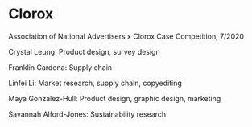 # Clorox
Association of National Advertisers x Clorox Case Competition, 7/2020

Crystal Leung: Product design, survey design

Franklin Cardona: Supply chain

Linfei Li: Market research, supply chain, copyediting

Maya Gonzalez-Hull: Product design, graphic design, marketing

Savannah Alford-Jones: Sustainability research
